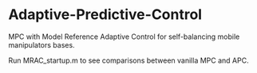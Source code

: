 # Adaptive-Predictive-Control

MPC with Model Reference Adaptive Control for self-balancing mobile manipulators bases.

Run MRAC_startup.m to see comparisons between vanilla MPC and APC. 
